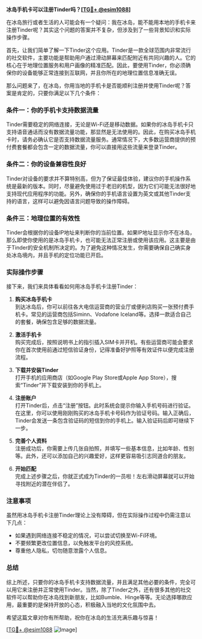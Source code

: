 **冰岛手机卡可以注册Tinder吗？[[TG💪+ @esim1088](https://t.me/s/esim1088)]**

在冰岛旅行或者生活的人可能会有一个疑问：我在冰岛，能不能用本地的手机卡来注册Tinder呢？其实这个问题的答案并不复杂，但涉及到了一些背景知识和实际操作步骤。

首先，让我们简单了解一下Tinder这个应用。Tinder是一款全球范围内非常流行的社交软件，主要功能是帮助用户通过滑动屏幕来匹配附近有共同兴趣的人。它的核心在于地理位置服务和用户画像的精准匹配。因此，要使用Tinder，你必须确保你的设备能够正常连接到互联网，并且你所在的地理位置信息准确无误。

那么问题来了，在冰岛，你用当地的手机卡是否能顺利注册并使用Tinder呢？答案是肯定的，只要你满足以下几个条件：

### 条件一：你的手机卡支持数据流量

Tinder需要稳定的网络连接，无论是Wi-Fi还是移动数据。如果你的冰岛手机卡只支持语音通话而没有数据流量功能，那显然是无法使用的。因此，在购买冰岛手机卡时，请务必确认它是否支持数据流量服务。通常情况下，大多数运营商提供的预付费套餐都会包含一定的数据流量，你可以直接用这些流量来登录Tinder。

### 条件二：你的设备兼容性良好

Tinder对设备的要求并不算特别高，但为了保证最佳体验，建议你的手机操作系统是最新的版本。同时，尽量避免使用过于老旧的机型，因为它们可能无法很好地支持现代应用程序的功能。另外，确保你的手机语言设置为英文或其他Tinder支持的语言，这样可以避免因语言问题导致的操作障碍。

### 条件三：地理位置的有效性

Tinder会根据你的设备IP地址来判断你的当前位置。如果IP地址显示你不在冰岛，那么即使你使用的是冰岛手机卡，也可能无法正常注册或使用该应用。这主要是由于Tinder的安全机制所决定的。为了避免这种情况发生，你需要确保自己确实身处冰岛境内，并且手机的定位功能已开启。

### 实际操作步骤

接下来，我们来具体看看如何用冰岛手机卡注册Tinder：

1. **购买冰岛手机卡**  
   到达冰岛后，你可以前往各大电信运营商的营业厅或便利店购买一张预付费手机卡。常见的运营商包括Siminn、Vodafone Iceland等。选择一款适合自己的套餐，确保包含足够的数据流量。

2. **激活手机卡**  
   购买完成后，按照说明书上的指引插入SIM卡并开机。有些运营商可能会要求你在首次使用前通过短信验证身份，记得准备好护照等有效证件以便完成注册流程。

3. **下载并安装Tinder**  
   打开手机的应用商店（如Google Play Store或Apple App Store），搜索“Tinder”并下载安装到你的手机上。

4. **注册账户**  
   打开Tinder后，点击“注册”按钮。此时系统会提示你输入手机号码进行验证。在这里，你可以使用刚刚购买的冰岛手机卡号码作为验证号码。输入正确后，Tinder会发送一条包含验证码的短信到你的手机上。输入验证码后即可继续下一步。

5. **完善个人资料**  
   注册成功后，你需要上传几张自拍照，并填写一些基本信息，比如年龄、性别等。此外，还可以添加自己的兴趣爱好，这样更容易吸引志同道合的朋友。

6. **开始匹配**  
   完成上述步骤之后，你就正式成为Tinder的一员啦！左右滑动屏幕就可以开始寻找附近的潜在伴侣了。

### 注意事项

虽然用冰岛手机卡注册Tinder理论上没有障碍，但在实际操作过程中仍需注意以下几点：

- 如果遇到网络连接不稳定的情况，可以尝试切换至Wi-Fi环境。
- 不要频繁更改位置信息，以免触发平台的风控系统。
- 尊重他人隐私，切勿随意泄露个人信息。

### 总结

综上所述，只要你的冰岛手机卡支持数据流量，并且满足其他必要的条件，完全可以用它来注册并正常使用Tinder。当然，除了Tinder之外，还有很多其他的社交软件可以帮助你在冰岛找到新朋友，比如Bumble、Hinge等等。无论选择哪款应用，最重要的是保持开放的心态，积极融入当地的文化氛围中去。

希望这篇文章对你有所帮助，祝你在冰岛的生活充满乐趣与惊喜！

[[TG💪+ @esim1088](https://t.me/s/esim1088) ![Image](https://i.postimg.cc/4NQfJmqS/Snipaste-2025-05-13-00-14-12.png)]